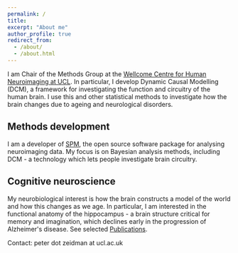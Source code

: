 ```yaml
---
permalink: /
title: 
excerpt: "About me"
author_profile: true
redirect_from: 
  - /about/
  - /about.html
---
```


I am Chair of the Methods Group at the [Wellcome Centre for Human Neuroimaging at UCL](http://www.fil.ion.ucl.ac.uk/). In particular, I develop Dynamic Causal Modelling (DCM), a framework for investigating the function and circuitry of the human brain. I use this and other statistical methods to investigate how the brain changes due to ageing and neurological disorders.

## Methods development
I am a developer of [SPM](https://www.fil.ion.ucl.ac.uk/spm/), the open source software package for analysing neuroimaging data. My focus is on Bayesian analysis methods, including DCM - a technology which lets people investigate brain circuitry.

## Cognitive neuroscience
My neurobiological interest is how the brain constructs a model of the world and how this changes as we age. In particular, I am interested in the functional anatomy of the hippocampus - a brain structure critical for memory and imagination, which declines early in the progression of Alzheimer's disease. See selected [Publications](/publications).

Contact: peter dot zeidman at ucl.ac.uk
